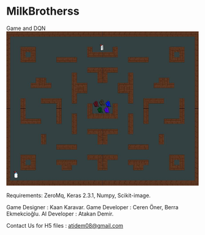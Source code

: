 # MilkBrotherss
 Game and DQN
![Test Image 1](https://github.com/atidem/MilkBrotherss/blob/master/main.png)



Requirements:
ZeroMq, 
Keras 2.3.1, 
Numpy, 
Scikit-image.

Game Designer : Kaan Karavar.
Game Developer : Ceren Öner, Berra Ekmekcioğlu.
AI Developer : Atakan Demir.

Contact Us for H5 files : atidem08@gmail.com 
